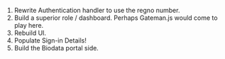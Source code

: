 1. Rewrite Authentication handler to use the regno number.
2. Build a superior role / dashboard. Perhaps Gateman.js would come to play here.
3. Rebuild UI. 
4. Populate Sign-in Details!
5. Build the Biodata portal side.
